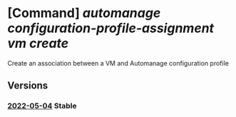# [Command] _automanage configuration-profile-assignment vm create_

Create an association between a VM and Automanage configuration profile

## Versions

### [2022-05-04](/Resources/mgmt-plane/L3N1YnNjcmlwdGlvbnMve30vcmVzb3VyY2Vncm91cHMve30vcHJvdmlkZXJzL21pY3Jvc29mdC5jb21wdXRlL3ZpcnR1YWxtYWNoaW5lcy97fS9wcm92aWRlcnMvbWljcm9zb2Z0LmF1dG9tYW5hZ2UvY29uZmlndXJhdGlvbnByb2ZpbGVhc3NpZ25tZW50cy97fQ==/2022-05-04.xml) **Stable**

<!-- mgmt-plane /subscriptions/{}/resourcegroups/{}/providers/microsoft.compute/virtualmachines/{}/providers/microsoft.automanage/configurationprofileassignments/{} 2022-05-04 -->
